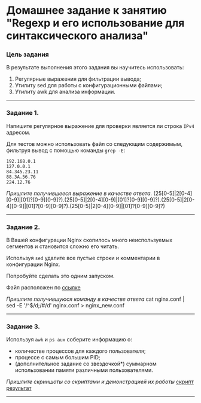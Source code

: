 # Домашнее задание к занятию "Regexp и его использование для синтаксического анализа"

### Цель задания
В результате выполнения этого задания вы научитесь использовать:
1. Регулярные выражения для фильтрации вывода;
2. Утилиту sed для работы с конфигурационными файлами;
3. Утилиту awk для анализа информации.

------

### Задание 1.

Напишите регулярное выражение для проверки является ли строка `IPv4` адресом.

Для тестов можно использовать файл со следующим содержимым, фильтруя вывод с помощью команды `grep -E`:
```
192.168.0.1
127.0.0.1
84.345.23.11
88.3A.56.76
224.12.76
```

*Пришлите получившееся выражение в качестве ответа.*
(25[0-5]|2[0-4][0-9]|[01]?[0-9][0-9]?)\.(25[0-5]|2[0-4][0-9]|[01]?[0-9][0-9]?)\.(25[0-5]|2[0-4][0-9]|[01]?[0-9][0-9]?)\.(25[0-5]|2[0-4][0-9]|[01]?[0-9][0-9]?)

---

### Задание 2.

В Вашей конфигурации Nginx скопилось много неиспользуемых сегментов и становится сложно его читать.

Используя `sed` удалите все пустые строки и комментарии в конфигурации Nginx.

Попробуйте сделать это одним запуском.

Файл расположен по [ссылке](5-03/nginx.conf)


*Пришлите получившуюся команду в качестве ответа*
cat nginx.conf | sed -E '/^$/d;/#/d' nginx.conf > nginx_new.conf

------

### Задание 3.

Используя `awk` и `ps aux` соберите информацию о:
 - количестве процессов для каждого пользователя;
 - процессе с самым большим PID;
 - (дополнительное задание со звездочкой*) суммарном использовании памяти различными пользователями.

*Пришлите скриншоты со скриптами и демонстрацией их работы*
[скрипт](5-03/script.png)
[результат](5-03/result.png)

---

